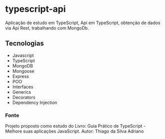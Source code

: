 # typescript-api
Aplicação de estudo em TypeScript, Api em TypeScript, obtenção de dados via Api Rest, trabalhando com MongoDb.

## Tecnologias
- Javascript
- TypeScript
- MongoDB
- Mongoose
- Express
- POO
- Interfaces
- Generics
- Decorators
- Dependency Injection

### Fonte
Projeto proposto como estudo do Livro: Guia Prático de TypeScript - Melhore suas aplicações JavaScript. Autor: Thiago da Silva Adriano